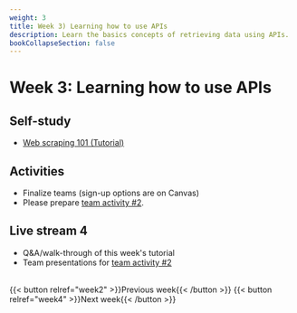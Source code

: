 ```yaml
---
weight: 3
title: Week 3) Learning how to use APIs
description: Learn the basics concepts of retrieving data using APIs.
bookCollapseSection: false
---
```


# Week 3: Learning how to use APIs

## Self-study

- [Web scraping 101 (Tutorial)](docs/tutorials/webscraping101)

## Activities
- Finalize teams (sign-up options are on Canvas)
- Please prepare [team activity #2](../../../docs/course/project/workplan/activity2.md).

## Live stream 4
- Q&A/walk-through of this week's tutorial
- Team presentations for [team activity #2](../../../docs/course/project/workplan/activity2.md)

<!--
[Break-out activity](activity.md) to generate project ideas and getting to know each other
- Initial group formation for team projects
-->


<!--## Activities (individual exercises or team project)
- Please complete data availability / research fit assessment for your team project
<!--
- Please collect questions on our board on XXXX; we will answer with updates in the notebooks to resolve questions
-->

<br>
{{< button relref="week2" >}}Previous week{{< /button >}}
{{< button relref="week4" >}}Next week{{< /button >}}
